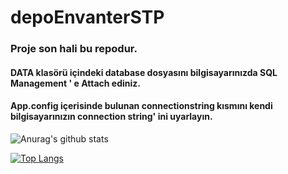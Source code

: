 # depoEnvanterSTP

### Proje son hali bu repodur. 
#### DATA klasörü içindeki database dosyasını bilgisayarınızda SQL Management ' e Attach ediniz.
#### App.config içerisinde bulunan connectionstring kısmını kendi bilgisayarınızın connection string' ini uyarlayın.


![Anurag's github stats](https://github-readme-stats.vercel.app/api?username=mhmtkcmn10&show_icons=true&theme=cobalt)

[![Top Langs](https://github-readme-stats.vercel.app/api/top-langs/?username=mhmtkcmn10&layout=compact)](https://github.com/mhmkcmn10/github-readme-stats)

[1.2]: http://i.imgur.com/wWzX9uB.png (twitter icon without padding)
[2.2]: https://raw.githubusercontent.com/MartinHeinz/MartinHeinz/master/linkedin-3-16.png (LinkedIn icon without padding)

<!-- Links to your social media accounts -->

[1]: https://twitter.com/Martin_Heinz_
[2]: https://www.linkedin.com/in/heinz-martin/
